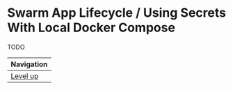 # Swarm App Lifecycle / Using Secrets With Local Docker Compose #

TODO

| Navigation               |
| ------------------------ |
| [Level up](../README.md) |

